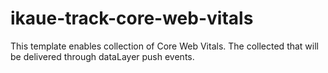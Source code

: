 # ikaue-track-core-web-vitals

This template enables collection of Core Web Vitals. The collected that will be delivered through dataLayer push events.

